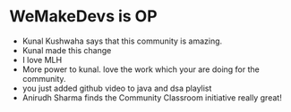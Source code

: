 # WeMakeDevs is OP

- Kunal Kushwaha says that this community is amazing.
- Kunal made this change
- I love MLH
- More power to kunal. love the work which your are doing for the community.
- you just added github video to java and dsa playlist
- Anirudh Sharma finds the Community Classroom initiative really great!

